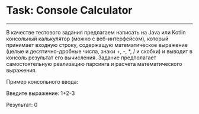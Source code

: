 Task: Console Calculator
   =

---------------------------------------------------------------------------------------------------

В качестве тестового задания предлагаем написать на Java или Kotlin консольный калькулятор (можно с веб-интерфейсом), который принимает входную строку, содержащую математическое выражение (целые и десятично-дробные числа, знаки +, -, *, / и скобки) и выводит в консоль результат его вычисления. Задание предполагает самостоятельную реализацию парсинга и расчета математического выражения.

Пример консольного ввода:

Введите выражение: 1+2-3

Результат: 0

